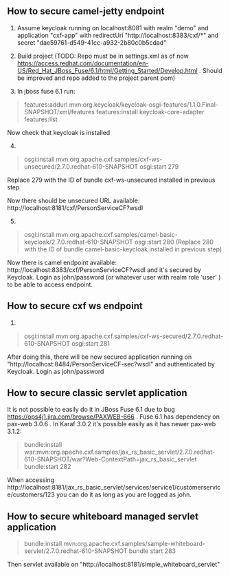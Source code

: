 How to secure camel-jetty endpoint
----------------------------------
1) Assume keycloak running on localhost:8081 with realm "demo" and application "cxf-app" with redirectUri "http://localhost:8383/cxf/*" and secret "dae59761-d549-41cc-a932-2b80c0b5cdad"

2) Build project    (TODO: Repo must be in settings.xml as of now https://access.redhat.com/documentation/en-US/Red_Hat_JBoss_Fuse/6.1/html/Getting_Started/Develop.html . 
Should be improved and repo added to the project parent pom)

3) In jboss fuse 6.1 run:

> features:addurl mvn:org.keycloak/keycloak-osgi-features/1.1.0.Final-SNAPSHOT/xml/features
> features:install keycloak-core-adapter
> features:list 

Now check that keycloak is installed

4)
> osgi:install mvn:org.apache.cxf.samples/cxf-ws-unsecured/2.7.0.redhat-610-SNAPSHOT
> osgi:start 279 

Replace 279 with the ID of bundle cxf-ws-unsecured installed in previous step

Now there should be unsecured URL available: http://localhost:8181/cxf/PersonServiceCF?wsdl

5) 

> osgi:install mvn:org.apache.cxf.samples/camel-basic-keycloak/2.7.0.redhat-610-SNAPSHOT
> osgi:start 280 (Replace 280 with the ID of bundle camel-basic-keycloak installed in previous step)

Now there is camel endpoint available: http://localhost:8383/cxf/PersonServiceCF?wsdl
and it's secured by Keycloak. Login as john/password (or whatever user with realm role 'user' ) to be able to access endpoint.


How to secure cxf ws endpoint
-----------------------------
1)

> osgi:install mvn:org.apache.cxf.samples/cxf-ws-secured/2.7.0.redhat-610-SNAPSHOT
> osgi:start 281

After doing this, there will be new secured application running on "http://localhost:8484/PersonServiceCF-sec?wsdl" and authenticated by Keycloak.
Login as john/password 


How to secure classic servlet application
-----------------------------------------
It is not possible to easily do it in JBoss Fuse 6.1 due to bug https://ops4j1.jira.com/browse/PAXWEB-666 . Fuse 6.1 has dependency on pax-web 3.0.6 .
In Karaf 3.0.2 it's possible easily as it has newer pax-web 3.1.2:

> bundle:install war:mvn:org.apache.cxf.samples/jax_rs_basic_servlet/2.7.0.redhat-610-SNAPSHOT/war?Web-ContextPath=jax_rs_basic_servlet
> bundle:start 282

When accessing http://localhost:8181/jax_rs_basic_servlet/services/service1/customerservice/customers/123 you can do it as long as you are logged as john.

How to secure whiteboard managed servlet application
----------------------------------------------------

> bundle:install mvn:org.apache.cxf.samples/sample-whiteboard-servlet/2.7.0.redhat-610-SNAPSHOT
> bundle start 283

Then servlet available on "http://localhost:8181/simple_whiteboard_servlet"
